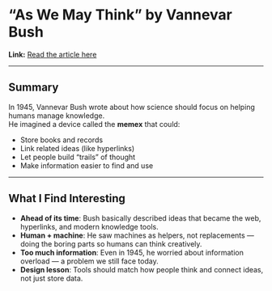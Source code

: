 
# “As We May Think” by Vannevar Bush

**Link:** [Read the article here](https://www.theatlantic.com/magazine/archive/1945/07/as-we-may-think/303881/)

---

## Summary
In 1945, Vannevar Bush wrote about how science should focus on helping humans manage knowledge.  
He imagined a device called the **memex** that could:  
- Store books and records  
- Link related ideas (like hyperlinks)  
- Let people build “trails” of thought  
- Make information easier to find and use  

---

## What I Find Interesting
- **Ahead of its time**: Bush basically described ideas that became the web, hyperlinks, and modern knowledge tools.  
- **Human + machine**: He saw machines as helpers, not replacements — doing the boring parts so humans can think creatively.  
- **Too much information**: Even in 1945, he worried about information overload — a problem we still face today.  
- **Design lesson**: Tools should match how people think and connect ideas, not just store data.  

